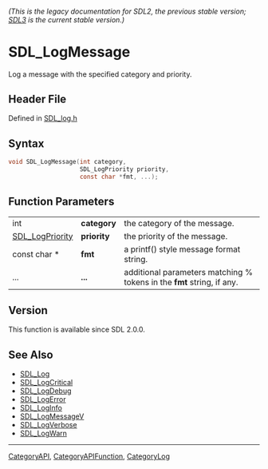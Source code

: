 ###### (This is the legacy documentation for SDL2, the previous stable version; [SDL3](https://wiki.libsdl.org/SDL3/) is the current stable version.)
# SDL_LogMessage

Log a message with the specified category and priority.

## Header File

Defined in [SDL_log.h](https://github.com/libsdl-org/SDL/blob/SDL2/include/SDL_log.h)

## Syntax

```c
void SDL_LogMessage(int category,
                    SDL_LogPriority priority,
                    const char *fmt, ...);
```

## Function Parameters

|                                    |              |                                                                        |
| ---------------------------------- | ------------ | ---------------------------------------------------------------------- |
| int                                | **category** | the category of the message.                                           |
| [SDL_LogPriority](SDL_LogPriority) | **priority** | the priority of the message.                                           |
| const char *                       | **fmt**      | a printf() style message format string.                                |
| ...                                | **...**      | additional parameters matching % tokens in the **fmt** string, if any. |

## Version

This function is available since SDL 2.0.0.

## See Also

- [SDL_Log](SDL_Log)
- [SDL_LogCritical](SDL_LogCritical)
- [SDL_LogDebug](SDL_LogDebug)
- [SDL_LogError](SDL_LogError)
- [SDL_LogInfo](SDL_LogInfo)
- [SDL_LogMessageV](SDL_LogMessageV)
- [SDL_LogVerbose](SDL_LogVerbose)
- [SDL_LogWarn](SDL_LogWarn)

----
[CategoryAPI](CategoryAPI), [CategoryAPIFunction](CategoryAPIFunction), [CategoryLog](CategoryLog)

